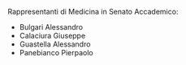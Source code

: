 Rappresentanti di Medicina in Senato Accademico:  
- Bulgari Alessandro  
- Calaciura Giuseppe
- Guastella Alessandro
- Panebianco Pierpaolo  
